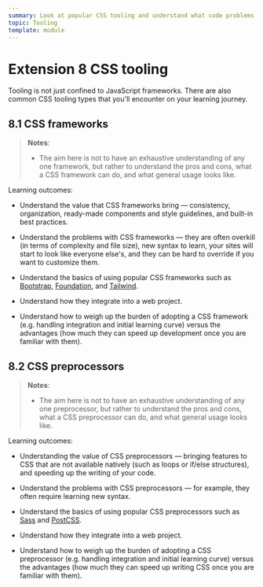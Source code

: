 ```yaml
---
summary: Look at popular CSS tooling and understand what code problems they can solve.
topic: Tooling
template: module
---
```


# Extension 8 CSS tooling

Tooling is not just confined to JavaScript frameworks. There are also common CSS tooling types that you'll encounter on your learning journey.

## 8.1 CSS frameworks

> **Notes**:
>
> - The aim here is not to have an exhaustive understanding of any one framework, but rather to understand the pros and cons, what a CSS framework can do, and what general usage looks like.

Learning outcomes:

- Understand the value that CSS frameworks bring — consistency, organization, ready-made components and style guidelines, and built-in best practices.

- Understand the problems with CSS frameworks — they are often overkill (in terms of complexity and file size), new syntax to learn, your sites will start to look like everyone else's, and they can be hard to override if you want to customize them.

- Understand the basics of using popular CSS frameworks such as [Bootstrap](https://getbootstrap.com/), [Foundation](https://get.foundation/), and [Tailwind](https://tailwindcss.com/).

- Understand how they integrate into a web project.

- Understand how to weigh up the burden of adopting a CSS framework (e.g. handling integration and initial learning curve) versus the advantages (how much they can speed up development once you are familiar with them).

## 8.2 CSS preprocessors

> **Notes**:
>
> - The aim here is not to have an exhaustive understanding of any one preprocessor, but rather to understand the pros and cons, what a CSS preprocessor can do, and what general usage looks like.

Learning outcomes:

- Understanding the value of CSS preprocessors — bringing features to CSS that are not available natively (such as loops or if/else structures), and speeding up the writing of your code.

- Understand the problems with CSS preprocessors — for example, they often require learning new syntax.

- Understand the basics of using popular CSS preprocessors such as [Sass](https://sass-lang.com/) and [PostCSS](https://postcss.org/).

- Understand how they integrate into a web project.

- Understand how to weigh up the burden of adopting a CSS preprocessor (e.g. handling integration and initial learning curve) versus the advantages (how much they can speed up writing CSS once you are familiar with them).
